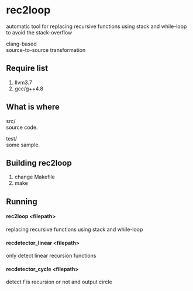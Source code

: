 rec2loop
====
automatic tool for replacing recursive functions using stack and while-loop to avoid the stack-overflow  

clang-based  
source-to-source transformation  

##  Require list
1. llvm3.7
2. gcc/g++4.8

What is where
-------------

src/  
	source code.  

test/  
	some sample.  

Building rec2loop
-----------------
1. change Makefile
2. make  

Running
-------
#### rec2loop \<filepath\>  
replacing recursive functions using stack and while-loop  
#### recdetector_linear  \<filepath\>  
only detect linear recursion functions  
#### recdetector_cycle  \<filepath\>  
detect f is recursion or not and output circle  